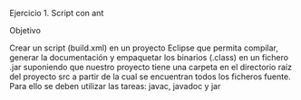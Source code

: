 Ejercicio 1. Script con ant

Objetivo

Crear un script (build.xml) en un proyecto Eclipse que permita compilar, generar la
documentación y empaquetar los binarios (.class) en un fichero .jar suponiendo que nuestro
proyecto tiene una carpeta en el directorio raíz del proyecto src a partir de la cual se encuentran
todos los ficheros fuente.
Para ello se deben utilizar las tareas: javac, javadoc y jar

